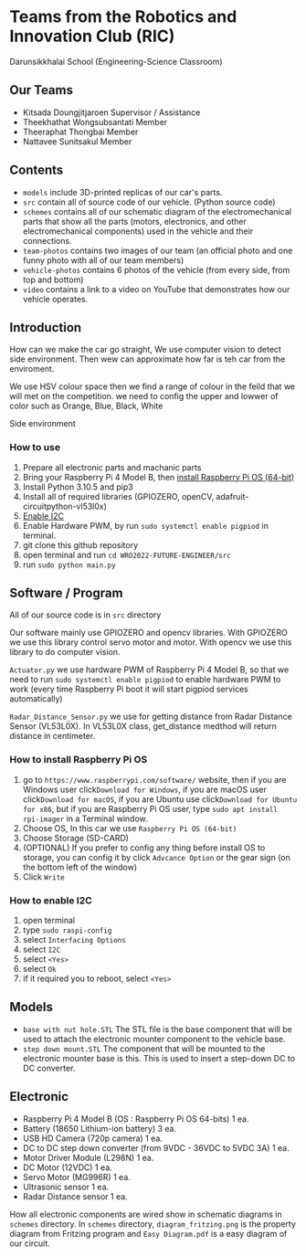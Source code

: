 # Teams from the Robotics and Innovation Club (RIC)
Darunsikkhalai School (Engineering-Science Classroom)

## Our Teams
- Kitsada      Doungjitjaroen  Supervisor / Assistance
- Theekhathat  Wongsubsantati  Member
- Theeraphat   Thongbai        Member
- Nattavee     Sunitsakul      Member

## Contents
- ```models``` include 3D-printed replicas of our car's parts.
- ```src``` contain all of source code of our vehicle. (Python source code)
- ```schemes``` contains all of our schematic diagram of the electromechanical parts that show all the parts (motors, electronics, and other electromechanical components) used in the vehicle and their connections.
- ```team-photos``` contains two images of our team (an official photo and one funny photo with all of our team members)
- ```vehicle-photos``` contains 6 photos of the vehicle (from every side, from top and bottom)
- ```video``` contains a link to a video on YouTube that demonstrates how our vehicle operates.

## Introduction 
How can we make the car go straight, We use computer vision to detect side environment. Then wew can approximate how far is teh car from the enviroment. 

We use HSV colour space then we find a range of colour in the feild that we will met on the competition. we need to config the upper and lowwer of color such as Orange, Blue, Black, White

Side environment 

### How to use
1. Prepare all electronic parts and machanic parts
2. Bring your Raspberry Pi 4 Model B, then [install Raspberry Pi OS (64-bit)](https://github.com/robotics-and-innovation-club/WRO2022-Future-Engineer#how-to-install-raspberry-pi-os)
3. Install Python 3.10.5 and pip3
4. Install all of required libraries (GPIOZERO, openCV, adafruit-circuitpython-vl53l0x)
5. [Enable I2C](https://github.com/robotics-and-innovation-club/WRO2022-Future-Engineer/blob/main/README.md#how-to-enable-i2c)
6. Enable Hardware PWM, by run ```sudo systemctl enable pigpiod``` in terminal.
7. git clone this github repository
8. open terminal and run ```cd WRO2022-FUTURE-ENGINEER/src```
9. run ```sudo python main.py```


## Software / Program
All of our source code is in ```src``` directory

Our software mainly use GPIOZERO and opencv libraries. With GPIOZERO we use this library control servo motor and motor. With opencv we use this library to do computer vision.

```Actuator.py``` we use hardware PWM of Raspberry Pi 4 Model B, so that we need to run ```sudo systemctl enable pigpiod``` to enable hardware PWM to work (every time Raspberry Pi boot it will start pigpiod services automatically)

```Radar_Distance_Sensor.py``` we use for getting distance from Radar Distance Sensor (VL53L0X). In VL53L0X class, get_distance medthod will return distance in centimeter.

### How to install Raspberry Pi OS
1. go to ```https://www.raspberrypi.com/software/``` website, then if you are Windows user click```Download for Windows```, if you are macOS user click```Download for macOS```, if you are Ubuntu use click```Download for Ubuntu for x86```, but if you are Raspberry Pi OS user, type ```sudo apt install rpi-imager``` in a Terminal window.
2. Choose OS, In this car we use ```Raspberry Pi OS (64-bit)```
3. Choose Storage (SD-CARD)
4. (OPTIONAL) If you prefer to config any thing before install OS to storage, you can config it by click ```Advcance Option``` or the gear sign (on the bottom left of the window)
5. Click ```Write```

### How to enable I2C
1. open terminal
2. type ```sudo raspi-config```
3. select ```Interfacing Options```
4. select ```I2C```
5. select ```<Yes>```
6. select ```Ok```
7. if it required you to reboot, select ```<Yes>```


## Models
- ```base with nut hole.STL``` The STL file is the base component that will be used to attach the electronic mounter component to the vehicle base.
- ```step down mount.STL``` The component that will be mounted to the electronic mounter base is this. This is used to insert a step-down DC to DC converter.

## Electronic
- Raspberry Pi 4 Model B (OS : Raspberry Pi OS 64-bits) 1 ea. 
- Battery (18650 Lithium-ion battery) 3 ea.
- USB HD Camera (720p camera) 1 ea.
- DC to DC step down converter (from 9VDC - 36VDC to 5VDC 3A) 1 ea.
- Motor Driver Module (L298N) 1 ea.
- DC Motor (12VDC) 1 ea.
- Servo Motor (MG996R) 1 ea.
- Ultrasonic sensor 1 ea.
- Radar Distance sensor 1 ea.

How all electronic components are wired show in schematic diagrams in ```schemes``` directory.
In ```schemes``` directory, ```diagram_fritzing.png``` is the property diagram from Fritzing program and ```Easy Diagram.pdf``` is a easy diagram of our circuit.
